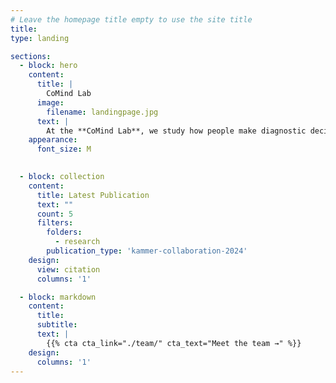 ```yaml
---
# Leave the homepage title empty to use the site title
title:
type: landing

sections:
  - block: hero
    content:
      title: |
        CoMind Lab
      image:
        filename: landingpage.jpg
      text: | 
        At the **CoMind Lab**, we study how people make diagnostic decisions under uncertainty, especially in high-stakes settings like the emergency room, to better understand and improve collaborative decision-making in medicine and beyond.
    appearance:
      font_size: M

  
  - block: collection
    content:
      title: Latest Publication
      text: ""
      count: 5
      filters:
        folders:
          - research
        publication_type: 'kammer-collaboration-2024'
    design:
      view: citation
      columns: '1'

  - block: markdown
    content:
      title:
      subtitle:
      text: |
        {{% cta cta_link="./team/" cta_text="Meet the team →" %}}
    design:
      columns: '1'
---
```

